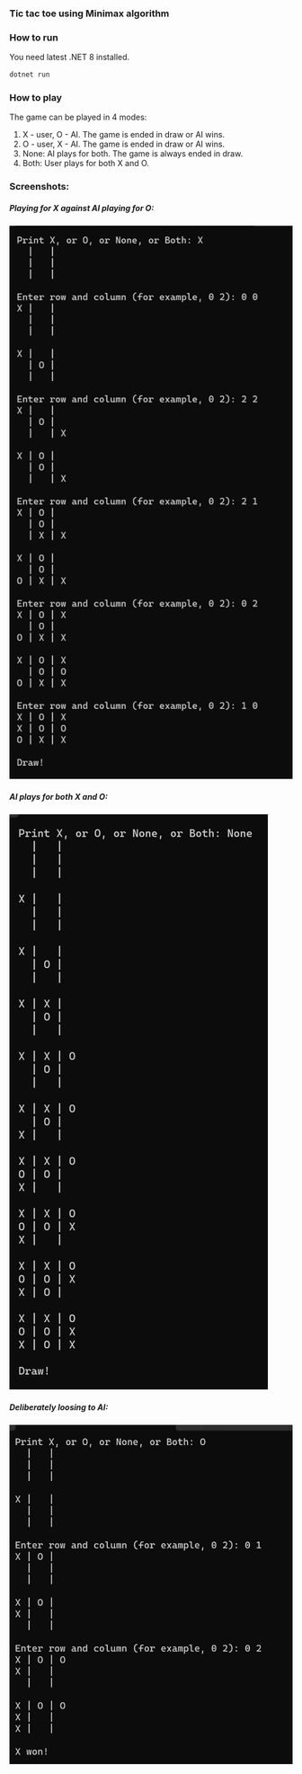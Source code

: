 ### Tic tac toe using Minimax algorithm

### How to run
You need latest .NET 8 installed.
```csharp
dotnet run
```

### How to play

The game can be played in 4 modes: 
1. X - user, O - AI. The game is ended in draw or AI wins.
1. O - user, X - AI. The game is ended in draw or AI wins.
1. None: AI plays for both. The game is always ended in draw.
1. Both: User plays for both X and O. 

### Screenshots:

##### Playing for X against AI playing for O:
![X](screenshots/image.png)


##### AI plays for both X and O:
![None](screenshots/image-1.png)


##### Deliberately loosing to AI:
![O](screenshots/image-2.png)